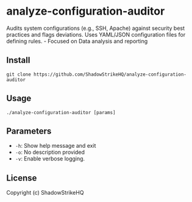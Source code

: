 # analyze-configuration-auditor
Audits system configurations (e.g., SSH, Apache) against security best practices and flags deviations. Uses YAML/JSON configuration files for defining rules. - Focused on Data analysis and reporting

## Install
`git clone https://github.com/ShadowStrikeHQ/analyze-configuration-auditor`

## Usage
`./analyze-configuration-auditor [params]`

## Parameters
- `-h`: Show help message and exit
- `-o`: No description provided
- `-v`: Enable verbose logging.

## License
Copyright (c) ShadowStrikeHQ
